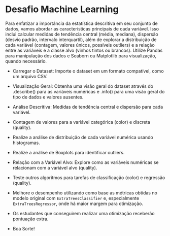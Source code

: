 # Desafio Machine Learning 

Para enfatizar a importância da estatística descritiva em seu conjunto de dados, vamos abordar as características principais de cada variável. Isso inclui calcular medidas de tendência central (média, mediana), dispersão (desvio padrão, intervalo interquartil), além de explorar a distribuição de cada variável (contagem, valores únicos, possíveis outliers) e a relação entre as variáveis e a classe alvo (vinhos tintos ou brancos). Utilize Pandas para manipulação dos dados e Seaborn ou Matplotlib para visualização, quando necessário. 

- Carregar o Dataset: Importe o dataset em um formato compatível, como um arquivo CSV.

- Visualização Geral: Obtenha uma visão geral do dataset através do .describe() para as variáveis numéricas e .info() para uma visão geral do tipo de dados e valores ausentes.

- Análise Descritiva: Medidas de tendência central e dispersão para cada variável.

- Contagem de valores para a variável categórica (color) e discreta (quality).

- Realize a análise de distribuição de cada variável numérica usando histogramas.

- Realize a análise de Boxplots para identificar outliers.

- Relação com a Variável Alvo: Explore como as variáveis numéricas se relacionam com a variável alvo (quality).

- Teste outros algoritmos para tarefas de classificação (color) e regressão (quality). 

- Melhore o desempenho utilizando como base as métricas obtidas no modelo original com `ExtraTreesClassifier` e, especialmente `ExtraTreesRegressor`, onde há maior margem para otimização. 

- Os estudantes que conseguirem realizar uma otimização receberão pontuação extra. 

- Boa Sorte! 